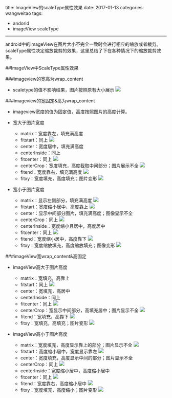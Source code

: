 
title: ImageView的scaleType属性效果
date: 2017-01-13
categories: wangweitao
tags:
- andorid
- imageView scaleType
---
android中的imageView在图片大小不完全一致时会进行相应的缩放或者裁剪。scaleType属性决定缩放裁剪的效果，这里总结了下在各种情况下的缩放裁剪效果。

<!--more-->
##ImageView中ScaleType属性效果

###imageview的宽高为wrap_content
- scaletype的值不影响结果，图片按照原有大小展示
![](https://github.com/xgfe/xgfe.github.io/blob/develop/source/_posts/wangweitao/img/wrap_parent-wrap_content.png?raw=true)

###imageview的宽固定&高为wrap_content
- imageview宽度的值为固定值，高度按照图片的高度计算。
- 宽大于图片宽度
	- matrix：宽度靠左，填充满高度
	- fitstart：同上
![](https://github.com/xgfe/xgfe.github.io/blob/develop/source/_posts/wangweitao/img/match_parent-wrap_content-matrix|fitStart.png?raw=true)
	- center：宽度居中，填充满高度
	- centerInside：同上
	- fitcenter：同上
![](https://github.com/xgfe/xgfe.github.io/blob/develop/source/_posts/wangweitao/img/match_parent-wrap_content-center.png?raw=true)
	- centerCrop：宽度填充，高度截取中间部分；图片展示不全
![](https://github.com/xgfe/xgfe.github.io/blob/develop/source/_posts/wangweitao/img/match_parent-wrap_content-centerCrop.png?raw=true)
	- fitend：宽度靠右，填充满高度
![](https://github.com/xgfe/xgfe.github.io/blob/develop/source/_posts/wangweitao/img/match_parent-wrap_content-fitEnd.png?raw=true)
	- fitxy：宽度填充，高度填充；图片变形
![](https://github.com/xgfe/xgfe.github.io/blob/develop/source/_posts/wangweitao/img/match_parent-wrap_content-fixXY.png?raw=true)


- 宽小于图片宽度
	- matrix：显示左侧部分，填充满高度
![](https://github.com/xgfe/xgfe.github.io/blob/develop/source/_posts/wangweitao/img/10-wrap_content-matrix.png?raw=true)
	- fitstart：宽度缩小居中，高度靠上
![](https://github.com/xgfe/xgfe.github.io/blob/develop/source/_posts/wangweitao/img/10-wrap_content-fitStart.png?raw=true)
	- center：显示中间部分图片，填充满高度；图像显示不全
	- centerCrop：同上
![](https://github.com/xgfe/xgfe.github.io/blob/develop/source/_posts/wangweitao/img/10-wrap_content-center|centerCrop.png?raw=true)
	- centerInside：宽度缩小且居中，高度居中
	- fitcenter：同上
![](https://github.com/xgfe/xgfe.github.io/blob/develop/source/_posts/wangweitao/img/10-wrap_content-centerInside|fitCenter.png?raw=true)
	- fitend：宽度缩小居中，高度靠下
![](https://github.com/xgfe/xgfe.github.io/blob/develop/source/_posts/wangweitao/img/10-wrap_content-fitEnd.png?raw=true)
	- fitxy：宽度缩放填充，高度缩放填充；图像变形
![](https://github.com/xgfe/xgfe.github.io/blob/develop/source/_posts/wangweitao/img/10-wrap_content-fitXY.png?raw=true)

###imageView宽wrap_content&高固定
- imageView高大于图片高度
	- matrix：宽填充，高靠上
	- fitstart：同上
![](https://github.com/xgfe/xgfe.github.io/blob/develop/source/_posts/wangweitao/img/wrap_content-match_parent-matrix|fitStart.png?raw=true)
	- center：宽填充，高居中
	- centerInside：同上
	- fitcenter：同上
![](https://github.com/xgfe/xgfe.github.io/blob/develop/source/_posts/wangweitao/img/wrap_content-match_parent-center|centerInside|fitCenter.png?raw=true)
	- centerCrop：宽显示中间部分，高填充居中；图片显示不全
![](https://github.com/xgfe/xgfe.github.io/blob/develop/source/_posts/wangweitao/img/wrap_content-match_parent-centerCrop.png?raw=true)
	- fitend：宽填充，高靠下
![](https://github.com/xgfe/xgfe.github.io/blob/develop/source/_posts/wangweitao/img/wrap_content-match_parent-fitEnd.png?raw=true)
	- fitxy：宽填充，高填充；图片变形
![](https://github.com/xgfe/xgfe.github.io/blob/develop/source/_posts/wangweitao/img/wrap_content-match_parent-fitXY.png?raw=true)

- imageView高小于图片高度
	- matrix：宽度填充，高度显示靠上的部分；图片显示不全
![](https://github.com/xgfe/xgfe.github.io/blob/develop/source/_posts/wangweitao/img/wrap_content-60-matrix.png?raw=true)
	- fitstart：高度缩小居中，宽度显示靠左
![](https://github.com/xgfe/xgfe.github.io/blob/develop/source/_posts/wangweitao/img/wrap_content-60-fitstart.png?raw=true)
	- center：宽度填充，高度显示中间的部分；图片显示不全
	- centerCrop：同上
![](https://github.com/xgfe/xgfe.github.io/blob/develop/source/_posts/wangweitao/img/wrap_content-60-center|centerCrop.png?raw=true)
	- centerInside：宽度缩小居中，高度缩小居中
	- fitcenter：同上
![](https://github.com/xgfe/xgfe.github.io/blob/develop/source/_posts/wangweitao/img/wrap_content-60-centerInside|fitCenter.png?raw=true)
	- fitend：宽度靠右，高度缩小居中
![](https://github.com/xgfe/xgfe.github.io/blob/develop/source/_posts/wangweitao/img/wrap_content-60-fitEnd.png?raw=true)
	- fitxy：宽度填充，高度缩小；图片变形
![](https://github.com/xgfe/xgfe.github.io/blob/develop/source/_posts/wangweitao/img/wrap_content-60-fitXY.png?raw=true)